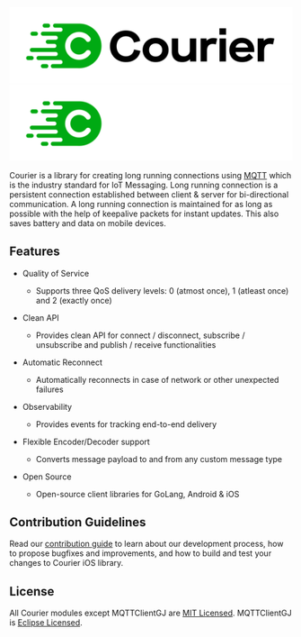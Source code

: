 ![image banner](./../static/img/courier-logo-full-black.svg#gh-light-mode-only)
![image banner](./../static/img/courier-logo-full-white.svg#gh-dark-mode-only)

Courier is a library for creating long running connections using [MQTT](https://mqtt.org) which is the industry standard for IoT Messaging. Long running connection is a persistent connection established between client & server for bi-directional communication. A long running connection is maintained for as long as possible with the help of keepalive packets for instant updates. This also saves battery and data on mobile devices.

## Features

* Quality of Service
    * Supports three QoS delivery levels: 0 (atmost once), 1 (atleast once) and 2 (exactly once)

* Clean API
    * Provides clean API for connect / disconnect, subscribe / unsubscribe and publish / receive functionalities

* Automatic Reconnect
    * Automatically reconnects in case of network or other unexpected failures

* Observability
    * Provides events for tracking end-to-end delivery

* Flexible Encoder/Decoder support
    * Converts message payload to and from any custom message type

* Open Source
    * Open-source client libraries for GoLang, Android & iOS

## Contribution Guidelines

Read our [contribution guide](./CONTRIBUTION.md) to learn about our development process, how to propose bugfixes and improvements, and how to build and test your changes to Courier iOS library.

## License

All Courier modules except MQTTClientGJ are [MIT Licensed](LICENSE). MQTTClientGJ is [Eclipse Licensed](LICENSE.MQTTClientGJ).

[1]: https://medium.com/gojekengineering/courier-library-for-gojeks-information-superhighway-368dc5f052fa
[2]: https://broker.mqttdashboard.com/
[3]: https://github.com/gojek/courier-iOS/tree/main/app